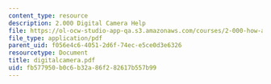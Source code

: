 ```yaml
---
content_type: resource
description: 2.000 Digital Camera Help
file: https://ol-ocw-studio-app-qa.s3.amazonaws.com/courses/2-000-how-and-why-machines-work-spring-2002/fb577950b0c6b32a86f282617b557b99_digitalcamera.pdf
file_type: application/pdf
parent_uid: f056e4c6-4051-2d6f-74ec-e5ce0d3e6326
resourcetype: Document
title: digitalcamera.pdf
uid: fb577950-b0c6-b32a-86f2-82617b557b99
---
```

